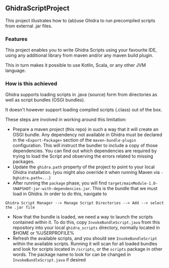 ## GhidraScriptProject
This project illustrates how to (ab)use Ghidra to run precompiled scripts from external .jar files.

### Features
This project enables you to write Ghidra Scripts using your favourite IDE, using any additional library from maven and/or
any maven build plugin.

This in turn makes it possible to use Kotlin, Scala, or any other JVM language.

### How is this achieved
Ghidra supports loading scripts in .java (source) form from directories as well as script bundles (OSGI bundles).

It doesn't however support loading compiled scripts (.class) out of the box.

These steps are involved in working around this limitation:


- Prepare a maven project (this repo) in such a way that it will create an OSGI bundle.
Any dependency not available in Ghidra must be declared in the `<Export-Package>` section of the `maven-bundle-plugin` configuration.
This will instruct the bundler to include a copy of those dependencies.
You can find out which dependencies are required by trying to load the Script and observing the errors related to missing packages.
- Update the `ghidra.path` property of the project to point to your local Ghidra installation. (you might also override it when running Maven via `-Dghidra.path=...`)
- After running the `package` phase, you will find `target/mainModule-1.0-SNAPSHOT-jar-with-dependencies.jar`. This is the bundle that we must load in Ghidra.
In order to do this, navigate to
```
Ghidra Script Manager --> Manage Script Directories --> Add --> select the .jar file
```
- Now that the bundle is loaded, we need a way to launch the scripts contained within it.
To do this, copy `InvokeBundleScript.java` from this repository into your local `ghidra_scripts` directory, normally located in $HOME or %USERPROFILE%
- Refresh the available scripts, and you should see `InvokeBundleScript` within the available scripts.
Running it will scan for all loaded bundles and look for scripts located in `/scripts`, or the `scripts` package in other words.
The package name to look for can be changed in `InvokeBundleScript.java` if desired